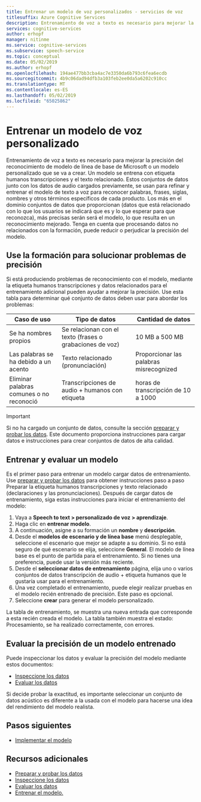 ```yaml
---
title: Entrenar un modelo de voz personalizados - servicios de voz
titlesuffix: Azure Cognitive Services
description: Entrenamiento de voz a texto es necesario para mejorar la precisión del reconocimiento de modelo de línea de base de Microsoft o un modelo personalizado que se va a crear. Un modelo se entrena con etiqueta humanos transcripciones y el texto relacionado. Estos conjuntos de datos junto con los datos de audio cargados previamente, se usan para refinar y entrenar el modelo de texto a voz para reconocer palabras, frases, siglas, nombres y otros términos específicos de cada producto.
services: cognitive-services
author: erhopf
manager: nitinme
ms.service: cognitive-services
ms.subservice: speech-service
ms.topic: conceptual
ms.date: 05/02/2019
ms.author: erhopf
ms.openlocfilehash: 194ae477bb3cba4ac7e3350da6b793c6fea6ecdb
ms.sourcegitcommit: 4b9c06dad94dfb3a103feb2ee0da5a6202c910cc
ms.translationtype: MT
ms.contentlocale: es-ES
ms.lasthandoff: 05/02/2019
ms.locfileid: "65025862"
---
```

# <a name="train-a-model-for-custom-speech"></a>Entrenar un modelo de voz personalizado

Entrenamiento de voz a texto es necesario para mejorar la precisión del reconocimiento de modelo de línea de base de Microsoft o un modelo personalizado que se va a crear. Un modelo se entrena con etiqueta humanos transcripciones y el texto relacionado. Estos conjuntos de datos junto con los datos de audio cargados previamente, se usan para refinar y entrenar el modelo de texto a voz para reconocer palabras, frases, siglas, nombres y otros términos específicos de cada producto. Los más en el dominio conjuntos de datos que proporcionan (datos que está relacionado con lo que los usuarios se indicará que es y lo que esperar para que reconozca), más precisas serán será el modelo, lo que resulta en un reconocimiento mejorado. Tenga en cuenta que procesando datos no relacionados con la formación, puede reducir o perjudicar la precisión del modelo.

## <a name="use-training-to-resolve-accuracy-issues"></a>Use la formación para solucionar problemas de precisión

Si está produciendo problemas de reconocimiento con el modelo, mediante la etiqueta humanos transcripciones y datos relacionados para el entrenamiento adicional pueden ayudar a mejorar la precisión. Use esta tabla para determinar qué conjunto de datos deben usar para abordar los problemas:

| Caso de uso | Tipo de datos | Cantidad de datos |
|----------|-----------|---------------|
| Se ha nombres propios | Se relacionan con el texto (frases o grabaciones de voz) | 10 MB a 500 MB |
| Las palabras se ha debido a un acento | Texto relacionado (pronunciación) | Proporcionar las palabras misrecognized |
| Eliminar palabras comunes o no reconoció | Transcripciones de audio + humanos con etiqueta | horas de transcripción de 10 a 1000 |

> [!IMPORTANT]
> Si no ha cargado un conjunto de datos, consulte la sección [preparar y probar los datos](how-to-custom-speech-test-data.md). Este documento proporciona instrucciones para cargar datos e instrucciones para crear conjuntos de datos de alta calidad.

## <a name="train-and-evaluate-a-model"></a>Entrenar y evaluar un modelo

Es el primer paso para entrenar un modelo cargar datos de entrenamiento. Use [preparar y probar los datos](how-to-custom-speech-test-data.md) para obtener instrucciones paso a paso Preparar la etiqueta humanos transcripciones y texto relacionado (declaraciones y las pronunciaciones). Después de cargar datos de entrenamiento, siga estas instrucciones para iniciar el entrenamiento del modelo:

1. Vaya a **Speech to text > personalizado de voz > aprendizaje**.
2. Haga clic en **entrenar modelo**.
3. A continuación, asigne a su formación un **nombre** y **descripción**.
4. Desde el **modelos de escenario y de línea base** menú desplegable, seleccione el escenario que mejor se adapte a su dominio. Si no está seguro de qué escenario se elija, seleccione **General**. El modelo de línea base es el punto de partida para el entrenamiento. Si no tienes una preferencia, puede usar la versión más reciente.
5. Desde el **seleccionar datos de entrenamiento** página, elija uno o varios conjuntos de datos transcripción de audio + etiqueta humanos que le gustaría usar para el entrenamiento.
6. Una vez completado el entrenamiento, puede elegir realizar pruebas en el modelo recién entrenado de precisión. Este paso es opcional.
7. Seleccione **crear** para generar el modelo personalizado.

La tabla de entrenamiento, se muestra una nueva entrada que corresponde a esta recién creada el modelo. La tabla también muestra el estado:  Procesamiento, se ha realizado correctamente, con errores.

## <a name="evaluate-the-accuracy-of-a-trained-model"></a>Evaluar la precisión de un modelo entrenado

Puede inspeccionar los datos y evaluar la precisión del modelo mediante estos documentos:

* [Inspeccione los datos](how-to-custom-speech-inspect-data.md)
* [Evaluar los datos](how-to-custom-speech-evaluate-data.md)


Si decide probar la exactitud, es importante seleccionar un conjunto de datos acústico es diferente a la usada con el modelo para hacerse una idea del rendimiento del modelo realista.

## <a name="next-steps"></a>Pasos siguientes

* [Implementar el modelo](how-to-custom-speech-deploy-model.md)

## <a name="additional-resources"></a>Recursos adicionales

* [Preparar y probar los datos](how-to-custom-speech-test-data.md)
* [Inspeccione los datos](how-to-custom-speech-inspect-data.md)
* [Evaluar los datos](how-to-custom-speech-evaluate-data.md)
* [Entrenar el modelo.](how-to-custom-speech-train-model.md)
